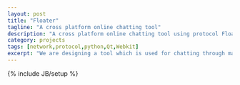 ```yaml
---
layout: post
title: "Floater"
tagline: "A cross platform online chatting tool"
description: "A cross platform online chatting tool using protocol Floater"
category: projects
tags: [network,protocol,python,Qt,Webkit]
excerpt: "We are designing a tool which is used for chatting through many platforms like windows, linux, android and so on. We are using a language of python to implement fast GUI development using pyQt and qtWebkit as well as a simple logical protocol using python socket programming."
---
```

{% include JB/setup %}
